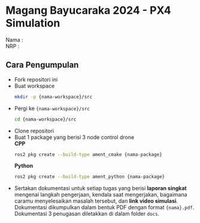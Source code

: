# Magang Bayucaraka 2024 - PX4 Simulation

Nama    : \
NRP     : 

## Cara Pengumpulan
- Fork repositori ini
- Buat workspace
  ```sh
  mkdir -p {nama-workspace}/src
  ```
- Pergi ke ```{nama-workspace}/src```
  ```sh
  cd {nama-workspace}/src
  ```
- Clone repositori
- Buat 1 package yang berisi 3 node control drone \
  **CPP**
  ```sh
  ros2 pkg create --build-type ament_cmake {nama-package}
  ```
  **Python**
  ```sh
  ros2 pkg create --build-type ament_python {nama-package}
  ```
- Sertakan dokumentasi untuk setiap tugas yang berisi **laporan singkat** mengenai langkah pengerjaan, kendala saat mengerjakan, bagaimana caramu menyelesaikan masalah tersebut, dan **link video simulasi**. Dokumentasi dikumpulkan dalam bentuk PDF dengan format ```{nama}.pdf```. Dokumentasi 3 penugasan diletakkan di dalam folder ```docs```.

